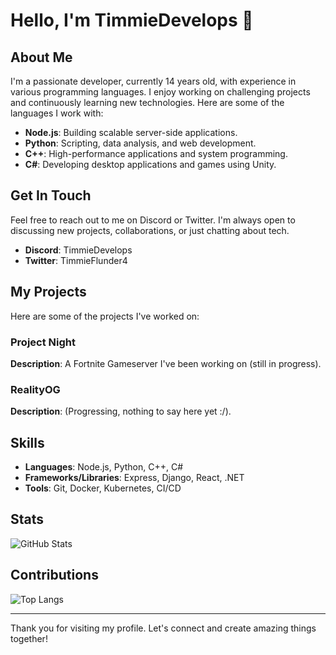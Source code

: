 # Hello, I'm TimmieDevelops 👋

## About Me
I'm a passionate developer, currently 14 years old, with experience in various programming languages. I enjoy working on challenging projects and continuously learning new technologies. Here are some of the languages I work with:

- **Node.js**: Building scalable server-side applications.
- **Python**: Scripting, data analysis, and web development.
- **C++**: High-performance applications and system programming.
- **C#**: Developing desktop applications and games using Unity.

## Get In Touch
Feel free to reach out to me on Discord or Twitter. I'm always open to discussing new projects, collaborations, or just chatting about tech.

- **Discord**: TimmieDevelops
- **Twitter**: TimmieFlunder4

## My Projects
Here are some of the projects I've worked on:

### Project Night
**Description**: A Fortnite Gameserver I've been working on (still in progress).

### RealityOG
**Description**: (Progressing, nothing to say here yet :/).

## Skills
- **Languages**: Node.js, Python, C++, C#
- **Frameworks/Libraries**: Express, Django, React, .NET
- **Tools**: Git, Docker, Kubernetes, CI/CD

## Stats
![GitHub Stats](https://github-readme-stats.vercel.app/api?username=TimmieDevelops&show_icons=true&theme=dark)

## Contributions
![Top Langs](https://github-readme-stats.vercel.app/api/top-langs/?username=TimmieDevelops&layout=compact&theme=dark)

---

Thank you for visiting my profile. Let's connect and create amazing things together!
